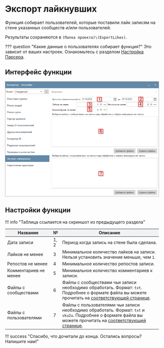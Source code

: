 # Экспорт лайкнувших

Функция собирает пользователей, которые поставили лайк записям на стене указанных сообществ и/или пользователей.

Результаты сохраняются в `(Папка проекта)\(ExportLikes)`.

??? question "Какие данные о пользователях собирает функция?"
    Это зависит от ваших настроек. Ознакомьтесь с разделом [Настройка Парсера](./index.md#settings).

## Интерфейс функции

![](../../img/export_likes.png)

## Настройки функции

!!! info "Таблица ссылается на скриншот из предыдущего раздела"
    

<table>
  <thead>
    <tr style="background-color:rgb(241, 242, 244)">
      <th style="width:30%">Название</th>
      <th style="width:5%">№</th>
      <th style="width:65%">Описание</th>
    </tr>
  </thead>
  <tbody>
    <tr>
      <td>Дата записи</td>
      <td>1, 2</td>
      <td>Период когда запись на стене была сделана.</td>
    </tr>
    <tr>
      <td>Лайков не менее</td>
      <td>3</td>
      <td>Минимальное количество лайков на записи. Нельзя установить значение меньше, чем <code>1</code>.</td>
    </tr>
    <tr>
      <td>Репостов не менее</td>
      <td>4</td>
      <td>Минимальное количество репостов записи.</td>
    </tr>
    <tr>
      <td>Комментариев не менее</td>
      <td>5</td>
      <td>Минимальное количество комментариев к записи.</td>
    </tr>
    <tr>
      <td>Файлы с сообществами</td>
      <td>6</td>
      <td>Файлы с сообществами чьи записи необходимо обработать. Формат: <code>txt</code>. Подробнее о формате файла вы можете прочитать на <a href="../#txt-format">соответствующей странице</a>.</td>
    </tr>
    <tr>
      <td>Файлы с пользователями</td>
      <td>7</td>
      <td>Файлы с пользователями чьи записи необходимо обработать. Формат: <code>txt</code> и <code>vku2u</code>. Подробнее о формате файла вы можете прочитать на <a href="../#txt-format">соответствующей странице</a>.</td>
    </tr>
  </tbody>
</table>

!!! success "Спасибо, что дочитали до конца. Остались вопросы? Напишите нам!"